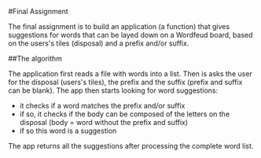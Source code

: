 #Final Assignment

The final assignment is to build an application (a function) that gives suggestions for words that can be layed down on a Wordfeud board, based on the users's tiles (disposal) and a prefix and/or suffix.

##The algorithm

The application first reads a file with words into a list.
Then is asks the user for the disposal (users's tiles), the prefix and the suffix (prefix and suffix can be blank).
The app then starts looking for word suggestions:

- it checks if a word matches the prefix and/or suffix
- if so, it checks if the body can be composed of the letters on the disposal (body = word without the prefix and suffix)
- if so this word is a suggestion

The app returns all the suggestions after processing the complete word list.